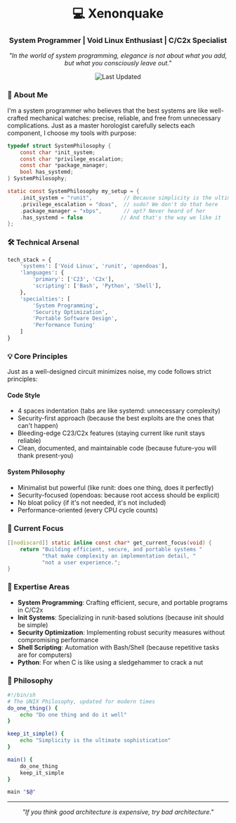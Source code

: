<h1 align="center">💻 Xenonquake</h1>
<h3 align="center">System Programmer | Void Linux Enthusiast | C/C2x Specialist</h3>

<div align="center">

*"In the world of system programming, elegance is not about what you add, but what you consciously leave out."*

![Last Updated](https://img.shields.io/badge/Last%20Updated-2025--02--24-blue)
</div>

### 🎯 About Me

I'm a system programmer who believes that the best systems are like well-crafted mechanical watches: precise, reliable, and free from unnecessary complications. Just as a master horologist carefully selects each component, I choose my tools with purpose:

```c
typedef struct SystemPhilosophy {
    const char *init_system;
    const char *privilege_escalation;
    const char *package_manager;
    bool has_systemd;
} SystemPhilosophy;

static const SystemPhilosophy my_setup = {
    .init_system = "runit",          // Because simplicity is the ultimate sophistication
    .privilege_escalation = "doas",  // sudo? We don't do that here
    .package_manager = "xbps",       // apt? Never heard of her
    .has_systemd = false            // And that's the way we like it
};
```

### 🛠️ Technical Arsenal

```python
tech_stack = {
    'systems': ['Void Linux', 'runit', 'opendoas'],
    'languages': {
        'primary': ['C23', 'C2x'],
        'scripting': ['Bash', 'Python', 'Shell'],
    },
    'specialties': [
        'System Programming',
        'Security Optimization',
        'Portable Software Design',
        'Performance Tuning'
    ]
}
```

### 💡 Core Principles

Just as a well-designed circuit minimizes noise, my code follows strict principles:

#### Code Style
- 4 spaces indentation (tabs are like systemd: unnecessary complexity)
- Security-first approach (because the best exploits are the ones that can't happen)
- Bleeding-edge C23/C2x features (staying current like runit stays reliable)
- Clean, documented, and maintainable code (because future-you will thank present-you)

#### System Philosophy
- Minimalist but powerful (like runit: does one thing, does it perfectly)
- Security-focused (opendoas: because root access should be explicit)
- No bloat policy (if it's not needed, it's not included)
- Performance-oriented (every CPU cycle counts)

### 🔧 Current Focus

```c
[[nodiscard]] static inline const char* get_current_focus(void) {
    return "Building efficient, secure, and portable systems "
           "that make complexity an implementation detail, "
           "not a user experience.";
}
```

### 🎯 Expertise Areas

- **System Programming**: Crafting efficient, secure, and portable programs in C/C2x
- **Init Systems**: Specializing in runit-based solutions (because init should be simple)
- **Security Optimization**: Implementing robust security measures without compromising performance
- **Shell Scripting**: Automation with Bash/Shell (because repetitive tasks are for computers)
- **Python**: For when C is like using a sledgehammer to crack a nut

### 🌟 Philosophy

```bash
#!/bin/sh
# The UNIX Philosophy, updated for modern times
do_one_thing() {
    echo "Do one thing and do it well"
}

keep_it_simple() {
    echo "Simplicity is the ultimate sophistication"
}

main() {
    do_one_thing
    keep_it_simple
}

main "$@"
```

---

<div align="center">

*"If you think good architecture is expensive, try bad architecture."*

</div>
